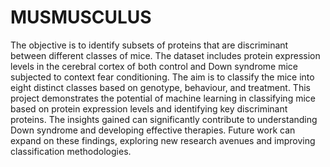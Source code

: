 # MUSMUSCULUS
The objective is to identify subsets of proteins that are discriminant between different classes of mice. 
The dataset includes protein expression levels in the cerebral cortex of both control and Down syndrome mice subjected to context fear conditioning. 
The aim is to classify the mice into eight distinct classes based on genotype, behaviour, and treatment.
This project demonstrates the potential of machine learning in classifying mice based on protein expression levels and identifying key discriminant proteins. 
The insights gained can significantly contribute to understanding Down syndrome and developing effective therapies. 
Future work can expand on these findings, exploring new research avenues and improving classification methodologies.



